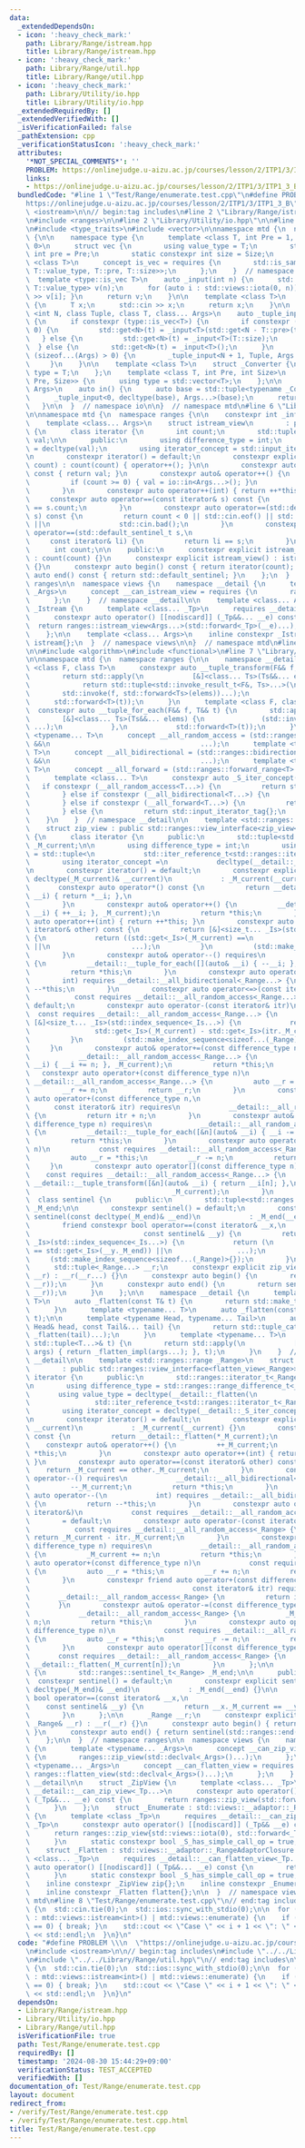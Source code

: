 ```yaml
---
data:
  _extendedDependsOn:
  - icon: ':heavy_check_mark:'
    path: Library/Range/istream.hpp
    title: Library/Range/istream.hpp
  - icon: ':heavy_check_mark:'
    path: Library/Range/util.hpp
    title: Library/Range/util.hpp
  - icon: ':heavy_check_mark:'
    path: Library/Utility/io.hpp
    title: Library/Utility/io.hpp
  _extendedRequiredBy: []
  _extendedVerifiedWith: []
  _isVerificationFailed: false
  _pathExtension: cpp
  _verificationStatusIcon: ':heavy_check_mark:'
  attributes:
    '*NOT_SPECIAL_COMMENTS*': ''
    PROBLEM: https://onlinejudge.u-aizu.ac.jp/courses/lesson/2/ITP1/3/ITP1_3_B
    links:
    - https://onlinejudge.u-aizu.ac.jp/courses/lesson/2/ITP1/3/ITP1_3_B
  bundledCode: "#line 1 \"Test/Range/enumerate.test.cpp\"\n#define PROBLEM \\\n  \"\
    https://onlinejudge.u-aizu.ac.jp/courses/lesson/2/ITP1/3/ITP1_3_B\"\n#include\
    \ <iostream>\n\n// begin:tag includes\n#line 2 \"Library/Range/istream.hpp\"\n\
    \n#include <ranges>\n\n#line 2 \"Library/Utility/io.hpp\"\n\n#line 5 \"Library/Utility/io.hpp\"\
    \n#include <type_traits>\n#include <vector>\n\nnamespace mtd {\n  namespace io\
    \ {\n\n    namespace type {\n      template <class T, int Pre = 1, int Size =\
    \ 0>\n      struct vec {\n        using value_type = T;\n        static constexpr\
    \ int pre = Pre;\n        static constexpr int size = Size;\n      };\n      template\
    \ <class T>\n      concept is_vec = requires {\n        std::is_same_v<T, vec<typename\
    \ T::value_type, T::pre, T::size>>;\n      };\n    }  // namespace type\n\n  \
    \  template <type::is_vec T>\n    auto _input(int n) {\n      std::vector<typename\
    \ T::value_type> v(n);\n      for (auto i : std::views::iota(0, n)) { std::cin\
    \ >> v[i]; }\n      return v;\n    }\n\n    template <class T>\n    auto _input()\
    \ {\n      T x;\n      std::cin >> x;\n      return x;\n    }\n\n    template\
    \ <int N, class Tuple, class T, class... Args>\n    auto _tuple_input(Tuple& t)\
    \ {\n      if constexpr (type::is_vec<T>) {\n        if constexpr (T::size ==\
    \ 0) {\n          std::get<N>(t) = _input<T>(std::get<N - T::pre>(t));\n     \
    \   } else {\n          std::get<N>(t) = _input<T>(T::size);\n        }\n    \
    \  } else {\n        std::get<N>(t) = _input<T>();\n      }\n      if constexpr\
    \ (sizeof...(Args) > 0) {\n        _tuple_input<N + 1, Tuple, Args...>(t);\n \
    \     }\n    }\n\n    template <class T>\n    struct _Converter {\n      using\
    \ type = T;\n    };\n    template <class T, int Pre, int Size>\n    struct _Converter<type::vec<T,\
    \ Pre, Size>> {\n      using type = std::vector<T>;\n    };\n\n    template <class...\
    \ Args>\n    auto in() {\n      auto base = std::tuple<typename _Converter<Args>::type...>();\n\
    \      _tuple_input<0, decltype(base), Args...>(base);\n      return base;\n \
    \   }\n\n  }  // namespace io\n\n}  // namespace mtd\n#line 6 \"Library/Range/istream.hpp\"\
    \n\nnamespace mtd {\n  namespace ranges {\n\n    constexpr int _inf = 1e9;\n\n\
    \    template <class... Args>\n    struct istream_view\n        : public std::ranges::view_interface<istream_view<Args...>>\
    \ {\n      class iterator {\n        int count;\n        std::tuple<typename io::_Converter<Args>::type...>\
    \ val;\n\n      public:\n        using difference_type = int;\n        using value_type\
    \ = decltype(val);\n        using iterator_concept = std::input_iterator_tag;\n\
    \n        constexpr iterator() = default;\n        constexpr explicit iterator(int\
    \ count) : count(count) { operator++(); }\n\n        constexpr auto operator*()\
    \ const { return val; }\n        constexpr auto& operator++() {\n          --count;\n\
    \          if (count >= 0) { val = io::in<Args...>(); }\n          return *this;\n\
    \        }\n        constexpr auto operator++(int) { return ++*this; }\n\n   \
    \     constexpr auto operator==(const iterator& s) const {\n          return count\
    \ == s.count;\n        }\n        constexpr auto operator==(std::default_sentinel_t\
    \ s) const {\n          return count < 0 || std::cin.eof() || std::cin.fail()\
    \ ||\n                 std::cin.bad();\n        }\n        constexpr friend auto\
    \ operator==(std::default_sentinel_t s,\n                                    \
    \     const iterator& li) {\n          return li == s;\n        }\n      };\n\n\
    \      int count;\n\n    public:\n      constexpr explicit istream_view(int count)\
    \ : count(count) {}\n      constexpr explicit istream_view() : istream_view(_inf)\
    \ {}\n      constexpr auto begin() const { return iterator(count); }\n      constexpr\
    \ auto end() const { return std::default_sentinel; }\n    };\n  }  // namespace\
    \ ranges\n\n  namespace views {\n    namespace __detail {\n      template <typename...\
    \ _Args>\n      concept __can_istream_view = requires {\n        ranges::istream_view(std::declval<_Args>()...);\n\
    \      };\n    }  // namespace __detail\n\n    template <class... Args>\n    struct\
    \ _Istream {\n      template <class... _Tp>\n      requires __detail::__can_istream_view<_Tp...>\n\
    \      constexpr auto operator() [[nodiscard]] (_Tp&&... __e) const {\n      \
    \  return ranges::istream_view<Args...>(std::forward<_Tp>(__e)...);\n      }\n\
    \    };\n\n    template <class... Args>\n    inline constexpr _Istream<Args...>\
    \ istream{};\n  }  // namespace views\n\n}  // namespace mtd\n#line 2 \"Library/Range/util.hpp\"\
    \n\n#include <algorithm>\n#include <functional>\n#line 7 \"Library/Range/util.hpp\"\
    \n\nnamespace mtd {\n  namespace ranges {\n\n    namespace __detail {\n      template\
    \ <class F, class T>\n      constexpr auto __tuple_transform(F&& f, T&& t) {\n\
    \        return std::apply(\n            [&]<class... Ts>(Ts&&... elems) {\n \
    \             return std::tuple<std::invoke_result_t<F&, Ts>...>(\n          \
    \        std::invoke(f, std::forward<Ts>(elems))...);\n            },\n      \
    \      std::forward<T>(t));\n      }\n      template <class F, class T>\n    \
    \  constexpr auto __tuple_for_each(F&& f, T&& t) {\n        std::apply(\n    \
    \        [&]<class... Ts>(Ts&&... elems) {\n              (std::invoke(f, std::forward<Ts>(elems)),\
    \ ...);\n            },\n            std::forward<T>(t));\n      }\n      template\
    \ <typename... T>\n      concept __all_random_access = (std::ranges::random_access_range<T>\
    \ &&\n                                     ...);\n      template <typename...\
    \ T>\n      concept __all_bidirectional = (std::ranges::bidirectional_range<T>\
    \ &&\n                                     ...);\n      template <typename...\
    \ T>\n      concept __all_forward = (std::ranges::forward_range<T> && ...);\n\n\
    \      template <class... T>\n      constexpr auto _S_iter_concept() {\n     \
    \   if constexpr (__all_random_access<T...>) {\n          return std::random_access_iterator_tag{};\n\
    \        } else if constexpr (__all_bidirectional<T...>) {\n          return std::bidirectional_iterator_tag{};\n\
    \        } else if constexpr (__all_forward<T...>) {\n          return std::forward_iterator_tag{};\n\
    \        } else {\n          return std::input_iterator_tag{};\n        }\n  \
    \    }\n    }  // namespace __detail\n\n    template <std::ranges::range... _Range>\n\
    \    struct zip_view : public std::ranges::view_interface<zip_view<_Range...>>\
    \ {\n      class iterator {\n      public:\n        std::tuple<std::ranges::iterator_t<_Range>...>\
    \ _M_current;\n\n        using difference_type = int;\n        using value_type\
    \ = std::tuple<\n            std::iter_reference_t<std::ranges::iterator_t<_Range>>...>;\n\
    \        using iterator_concept =\n            decltype(__detail::_S_iter_concept<_Range...>());\n\
    \n        constexpr iterator() = default;\n        constexpr explicit iterator(const\
    \ decltype(_M_current)& __current)\n            : _M_current(__current) {}\n \
    \       constexpr auto operator*() const {\n          return __detail::__tuple_transform([](auto&\
    \ __i) { return *__i; },\n                                             _M_current);\n\
    \        }\n        constexpr auto& operator++() {\n          __detail::__tuple_for_each([](auto&\
    \ __i) { ++__i; }, _M_current);\n          return *this;\n        }\n        constexpr\
    \ auto operator++(int) { return ++*this; }\n        constexpr auto operator==(const\
    \ iterator& other) const {\n          return [&]<size_t... _Is>(std::index_sequence<_Is...>)\
    \ {\n            return ((std::get<_Is>(_M_current) ==\n                     std::get<_Is>(other._M_current))\
    \ ||\n                    ...);\n          }\n          (std::make_index_sequence<sizeof...(_Range)>{});\n\
    \        }\n        constexpr auto& operator--() requires\n            __detail::__all_bidirectional<_Range...>\
    \ {\n          __detail::__tuple_for_each([](auto& __i) { --__i; }, _M_current);\n\
    \          return *this;\n        }\n        constexpr auto operator--(\n    \
    \        int) requires __detail::__all_bidirectional<_Range...> {\n          return\
    \ --*this;\n        }\n        constexpr auto operator<=>(const iterator&)\n \
    \           const requires __detail::__all_random_access<_Range...>\n        =\
    \ default;\n        constexpr auto operator-(const iterator& itr)\n          \
    \  const requires __detail::__all_random_access<_Range...> {\n          return\
    \ [&]<size_t... _Is>(std::index_sequence<_Is...>) {\n            return std::ranges::min({difference_type(\n\
    \                std::get<_Is>(_M_current) - std::get<_Is>(itr._M_current))...});\n\
    \          }\n          (std::make_index_sequence<sizeof...(_Range)>{});\n   \
    \     }\n        constexpr auto& operator+=(const difference_type n) requires\n\
    \            __detail::__all_random_access<_Range...> {\n          __detail::__tuple_for_each([&n](auto&\
    \ __i) { __i += n; }, _M_current);\n          return *this;\n        }\n     \
    \   constexpr auto operator+(const difference_type n)\n            const requires\
    \ __detail::__all_random_access<_Range...> {\n          auto __r = *this;\n  \
    \        __r += n;\n          return __r;\n        }\n        constexpr friend\
    \ auto operator+(const difference_type n,\n                                  \
    \      const iterator& itr) requires\n            __detail::__all_random_access<_Range...>\
    \ {\n          return itr + n;\n        }\n        constexpr auto& operator-=(const\
    \ difference_type n) requires\n            __detail::__all_random_access<_Range...>\
    \ {\n          __detail::__tuple_for_each([&n](auto& __i) { __i -= n; }, _M_current);\n\
    \          return *this;\n        }\n        constexpr auto operator-(const difference_type\
    \ n)\n            const requires __detail::__all_random_access<_Range...> {\n\
    \          auto __r = *this;\n          __r -= n;\n          return __r;\n   \
    \     }\n        constexpr auto operator[](const difference_type n)\n        \
    \    const requires __detail::__all_random_access<_Range...> {\n          return\
    \ __detail::__tuple_transform([&n](auto& __i) { return __i[n]; },\n          \
    \                                   _M_current);\n        }\n      };\n\n    \
    \  class sentinel {\n      public:\n        std::tuple<std::ranges::sentinel_t<_Range>...>\
    \ _M_end;\n\n        constexpr sentinel() = default;\n        constexpr explicit\
    \ sentinel(const decltype(_M_end)& __end)\n            : _M_end(__end) {}\n\n\
    \        friend constexpr bool operator==(const iterator& __x,\n             \
    \                            const sentinel& __y) {\n          return [&]<size_t...\
    \ _Is>(std::index_sequence<_Is...>) {\n            return (\n                (std::get<_Is>(__x._M_current)\
    \ == std::get<_Is>(__y._M_end)) ||\n                ...);\n          }\n     \
    \     (std::make_index_sequence<sizeof...(_Range)>{});\n        }\n      };\n\n\
    \      std::tuple<_Range...> __r;\n      constexpr explicit zip_view(const _Range&...\
    \ __r) : __r(__r...) {}\n      constexpr auto begin() {\n        return iterator(__detail::__tuple_transform(std::ranges::begin,\
    \ __r));\n      }\n      constexpr auto end() {\n        return sentinel(__detail::__tuple_transform(std::ranges::end,\
    \ __r));\n      }\n    };\n\n    namespace __detail {\n      template <typename\
    \ T>\n      auto _flatten(const T& t) {\n        return std::make_tuple(t);\n\
    \      }\n      template <typename... T>\n      auto _flatten(const std::tuple<T...>&\
    \ t);\n\n      template <typename Head, typename... Tail>\n      auto _flatten_impl(const\
    \ Head& head, const Tail&... tail) {\n        return std::tuple_cat(_flatten(head),\
    \ _flatten(tail)...);\n      }\n      template <typename... T>\n      auto _flatten(const\
    \ std::tuple<T...>& t) {\n        return std::apply(\n            [](const auto&...\
    \ args) { return _flatten_impl(args...); }, t);\n      }\n    }  // namespace\
    \ __detail\n\n    template <std::ranges::range _Range>\n    struct flatten_view\n\
    \        : public std::ranges::view_interface<flatten_view<_Range>> {\n      class\
    \ iterator {\n      public:\n        std::ranges::iterator_t<_Range> _M_current;\n\
    \n        using difference_type = std::ranges::range_difference_t<_Range>;\n \
    \       using value_type = decltype(__detail::_flatten(\n            std::declval<\n\
    \                std::iter_reference_t<std::ranges::iterator_t<_Range>>>()));\n\
    \        using iterator_concept = decltype(__detail::_S_iter_concept<_Range>());\n\
    \n        constexpr iterator() = default;\n        constexpr explicit iterator(decltype(_M_current)\
    \ __current)\n            : _M_current(__current) {}\n        constexpr auto operator*()\
    \ const {\n          return __detail::_flatten(*_M_current);\n        }\n    \
    \    constexpr auto& operator++() {\n          ++_M_current;\n          return\
    \ *this;\n        }\n        constexpr auto operator++(int) { return ++*this;\
    \ }\n        constexpr auto operator==(const iterator& other) const {\n      \
    \    return _M_current == other._M_current;\n        }\n        constexpr auto&\
    \ operator--() requires\n            __detail::__all_bidirectional<_Range> {\n\
    \          --_M_current;\n          return *this;\n        }\n        constexpr\
    \ auto operator--(\n            int) requires __detail::__all_bidirectional<_Range>\
    \ {\n          return --*this;\n        }\n        constexpr auto operator<=>(const\
    \ iterator&)\n            const requires __detail::__all_random_access<_Range>\n\
    \        = default;\n        constexpr auto operator-(const iterator& itr)\n \
    \           const requires __detail::__all_random_access<_Range> {\n         \
    \ return _M_current - itr._M_current;\n        }\n        constexpr auto& operator+=(const\
    \ difference_type n) requires\n            __detail::__all_random_access<_Range>\
    \ {\n          _M_current += n;\n          return *this;\n        }\n        constexpr\
    \ auto operator+(const difference_type n)\n            const requires __detail::__all_random_access<_Range>\
    \ {\n          auto __r = *this;\n          __r += n;\n          return __r;\n\
    \        }\n        constexpr friend auto operator+(const difference_type n,\n\
    \                                        const iterator& itr) requires\n     \
    \       __detail::__all_random_access<_Range> {\n          return itr + n;\n \
    \       }\n        constexpr auto& operator-=(const difference_type n) requires\n\
    \            __detail::__all_random_access<_Range> {\n          _M_current -=\
    \ n;\n          return *this;\n        }\n        constexpr auto operator-(const\
    \ difference_type n)\n            const requires __detail::__all_random_access<_Range>\
    \ {\n          auto __r = *this;\n          __r -= n;\n          return __r;\n\
    \        }\n        constexpr auto operator[](const difference_type n)\n     \
    \       const requires __detail::__all_random_access<_Range> {\n          return\
    \ __detail::_flatten(_M_current[n]);\n        }\n      };\n\n      class sentinel\
    \ {\n        std::ranges::sentinel_t<_Range> _M_end;\n\n      public:\n      \
    \  constexpr sentinel() = default;\n        constexpr explicit sentinel(const\
    \ decltype(_M_end)& __end)\n            : _M_end(__end) {}\n\n        friend constexpr\
    \ bool operator==(const iterator& __x,\n                                     \
    \    const sentinel& __y) {\n          return __x._M_current == __y._M_end;\n\
    \        }\n      };\n\n      _Range __r;\n      constexpr explicit flatten_view(const\
    \ _Range& __r) : __r(__r) {}\n      constexpr auto begin() { return iterator(std::ranges::begin(__r));\
    \ }\n      constexpr auto end() { return sentinel(std::ranges::end(__r)); }\n\
    \    };\n\n  }  // namespace ranges\n\n  namespace views {\n    namespace __detail\
    \ {\n      template <typename... _Args>\n      concept __can_zip_view = requires\
    \ {\n        ranges::zip_view(std::declval<_Args>()...);\n      };\n      template\
    \ <typename... _Args>\n      concept __can_flatten_view = requires {\n       \
    \ ranges::flatten_view(std::declval<_Args>()...);\n      };\n    }  // namespace\
    \ __detail\n\n    struct _ZipView {\n      template <class... _Tp>\n      requires\
    \ __detail::__can_zip_view<_Tp...>\n      constexpr auto operator() [[nodiscard]]\
    \ (_Tp&&... __e) const {\n        return ranges::zip_view(std::forward<_Tp>(__e)...);\n\
    \      }\n    };\n    struct _Enumerate : std::views::__adaptor::_RangeAdaptorClosure\
    \ {\n      template <class _Tp>\n      requires __detail::__can_zip_view<std::ranges::iota_view<size_t>,\
    \ _Tp>\n      constexpr auto operator() [[nodiscard]] (_Tp&& __e) const {\n  \
    \      return ranges::zip_view{std::views::iota(0), std::forward<_Tp>(__e)};\n\
    \      }\n      static constexpr bool _S_has_simple_call_op = true;\n    };\n\
    \    struct _Flatten : std::views::__adaptor::_RangeAdaptorClosure {\n      template\
    \ <class... _Tp>\n      requires __detail::__can_flatten_view<_Tp...>\n      constexpr\
    \ auto operator() [[nodiscard]] (_Tp&&... __e) const {\n        return ranges::flatten_view(std::forward<_Tp>(__e)...);\n\
    \      }\n      static constexpr bool _S_has_simple_call_op = true;\n    };\n\n\
    \    inline constexpr _ZipView zip{};\n    inline constexpr _Enumerate enumerate{};\n\
    \    inline constexpr _Flatten flatten{};\n\n  }  // namespace views\n}  // namespace\
    \ mtd\n#line 8 \"Test/Range/enumerate.test.cpp\"\n// end:tag includes\n\nint main()\
    \ {\n  std::cin.tie(0);\n  std::ios::sync_with_stdio(0);\n\n  for (auto [i, x]\
    \ : mtd::views::istream<int>() | mtd::views::enumerate) {\n    if (std::get<0>(x)\
    \ == 0) { break; }\n    std::cout << \"Case \" << i + 1 << \": \" << std::get<0>(x)\
    \ << std::endl;\n  }\n}\n"
  code: "#define PROBLEM \\\n  \"https://onlinejudge.u-aizu.ac.jp/courses/lesson/2/ITP1/3/ITP1_3_B\"\
    \n#include <iostream>\n\n// begin:tag includes\n#include \"../../Library/Range/istream.hpp\"\
    \n#include \"../../Library/Range/util.hpp\"\n// end:tag includes\n\nint main()\
    \ {\n  std::cin.tie(0);\n  std::ios::sync_with_stdio(0);\n\n  for (auto [i, x]\
    \ : mtd::views::istream<int>() | mtd::views::enumerate) {\n    if (std::get<0>(x)\
    \ == 0) { break; }\n    std::cout << \"Case \" << i + 1 << \": \" << std::get<0>(x)\
    \ << std::endl;\n  }\n}\n"
  dependsOn:
  - Library/Range/istream.hpp
  - Library/Utility/io.hpp
  - Library/Range/util.hpp
  isVerificationFile: true
  path: Test/Range/enumerate.test.cpp
  requiredBy: []
  timestamp: '2024-08-30 15:44:29+09:00'
  verificationStatus: TEST_ACCEPTED
  verifiedWith: []
documentation_of: Test/Range/enumerate.test.cpp
layout: document
redirect_from:
- /verify/Test/Range/enumerate.test.cpp
- /verify/Test/Range/enumerate.test.cpp.html
title: Test/Range/enumerate.test.cpp
---
```

